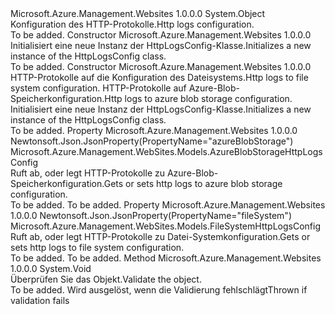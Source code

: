 <Type Name="HttpLogsConfig" FullName="Microsoft.Azure.Management.WebSites.Models.HttpLogsConfig">
  <TypeSignature Language="C#" Value="public class HttpLogsConfig" />
  <TypeSignature Language="ILAsm" Value=".class public auto ansi beforefieldinit HttpLogsConfig extends System.Object" />
  <TypeSignature Language="DocId" Value="T:Microsoft.Azure.Management.WebSites.Models.HttpLogsConfig" />
  <TypeSignature Language="VB.NET" Value="Public Class HttpLogsConfig" />
  <TypeSignature Language="F#" Value="type HttpLogsConfig = class" />
  <AssemblyInfo>
    <AssemblyName>Microsoft.Azure.Management.Websites</AssemblyName>
    <AssemblyVersion>1.0.0.0</AssemblyVersion>
  </AssemblyInfo>
  <Base>
    <BaseTypeName>System.Object</BaseTypeName>
  </Base>
  <Interfaces />
  <Docs>
    <summary>
            <span data-ttu-id="d580e-101">Konfiguration des HTTP-Protokolle.</span><span class="sxs-lookup"><span data-stu-id="d580e-101">Http logs configuration.</span></span>
            </summary>
    <remarks>To be added.</remarks>
  </Docs>
  <Members>
    <Member MemberName=".ctor">
      <MemberSignature Language="C#" Value="public HttpLogsConfig ();" />
      <MemberSignature Language="ILAsm" Value=".method public hidebysig specialname rtspecialname instance void .ctor() cil managed" />
      <MemberSignature Language="DocId" Value="M:Microsoft.Azure.Management.WebSites.Models.HttpLogsConfig.#ctor" />
      <MemberSignature Language="VB.NET" Value="Public Sub New ()" />
      <MemberType>Constructor</MemberType>
      <AssemblyInfo>
        <AssemblyName>Microsoft.Azure.Management.Websites</AssemblyName>
        <AssemblyVersion>1.0.0.0</AssemblyVersion>
      </AssemblyInfo>
      <Parameters />
      <Docs>
        <summary>
            <span data-ttu-id="d580e-102">Initialisiert eine neue Instanz der HttpLogsConfig-Klasse.</span><span class="sxs-lookup"><span data-stu-id="d580e-102">Initializes a new instance of the HttpLogsConfig class.</span></span>
            </summary>
        <remarks>To be added.</remarks>
      </Docs>
    </Member>
    <Member MemberName=".ctor">
      <MemberSignature Language="C#" Value="public HttpLogsConfig (Microsoft.Azure.Management.WebSites.Models.FileSystemHttpLogsConfig fileSystem = null, Microsoft.Azure.Management.WebSites.Models.AzureBlobStorageHttpLogsConfig azureBlobStorage = null);" />
      <MemberSignature Language="ILAsm" Value=".method public hidebysig specialname rtspecialname instance void .ctor(class Microsoft.Azure.Management.WebSites.Models.FileSystemHttpLogsConfig fileSystem, class Microsoft.Azure.Management.WebSites.Models.AzureBlobStorageHttpLogsConfig azureBlobStorage) cil managed" />
      <MemberSignature Language="DocId" Value="M:Microsoft.Azure.Management.WebSites.Models.HttpLogsConfig.#ctor(Microsoft.Azure.Management.WebSites.Models.FileSystemHttpLogsConfig,Microsoft.Azure.Management.WebSites.Models.AzureBlobStorageHttpLogsConfig)" />
      <MemberSignature Language="VB.NET" Value="Public Sub New (Optional fileSystem As FileSystemHttpLogsConfig = null, Optional azureBlobStorage As AzureBlobStorageHttpLogsConfig = null)" />
      <MemberSignature Language="F#" Value="new Microsoft.Azure.Management.WebSites.Models.HttpLogsConfig : Microsoft.Azure.Management.WebSites.Models.FileSystemHttpLogsConfig * Microsoft.Azure.Management.WebSites.Models.AzureBlobStorageHttpLogsConfig -&gt; Microsoft.Azure.Management.WebSites.Models.HttpLogsConfig" Usage="new Microsoft.Azure.Management.WebSites.Models.HttpLogsConfig (fileSystem, azureBlobStorage)" />
      <MemberType>Constructor</MemberType>
      <AssemblyInfo>
        <AssemblyName>Microsoft.Azure.Management.Websites</AssemblyName>
        <AssemblyVersion>1.0.0.0</AssemblyVersion>
      </AssemblyInfo>
      <Parameters>
        <Parameter Name="fileSystem" Type="Microsoft.Azure.Management.WebSites.Models.FileSystemHttpLogsConfig" />
        <Parameter Name="azureBlobStorage" Type="Microsoft.Azure.Management.WebSites.Models.AzureBlobStorageHttpLogsConfig" />
      </Parameters>
      <Docs>
        <param name="fileSystem"><span data-ttu-id="d580e-103">HTTP-Protokolle auf die Konfiguration des Dateisystems.</span><span class="sxs-lookup"><span data-stu-id="d580e-103">Http logs to file system configuration.</span></span></param>
        <param name="azureBlobStorage"><span data-ttu-id="d580e-104">HTTP-Protokolle auf Azure-Blob-Speicherkonfiguration.</span><span class="sxs-lookup"><span data-stu-id="d580e-104">Http logs to azure blob storage configuration.</span></span></param>
        <summary>
            <span data-ttu-id="d580e-105">Initialisiert eine neue Instanz der HttpLogsConfig-Klasse.</span><span class="sxs-lookup"><span data-stu-id="d580e-105">Initializes a new instance of the HttpLogsConfig class.</span></span>
            </summary>
        <remarks>To be added.</remarks>
      </Docs>
    </Member>
    <Member MemberName="AzureBlobStorage">
      <MemberSignature Language="C#" Value="public Microsoft.Azure.Management.WebSites.Models.AzureBlobStorageHttpLogsConfig AzureBlobStorage { get; set; }" />
      <MemberSignature Language="ILAsm" Value=".property instance class Microsoft.Azure.Management.WebSites.Models.AzureBlobStorageHttpLogsConfig AzureBlobStorage" />
      <MemberSignature Language="DocId" Value="P:Microsoft.Azure.Management.WebSites.Models.HttpLogsConfig.AzureBlobStorage" />
      <MemberSignature Language="VB.NET" Value="Public Property AzureBlobStorage As AzureBlobStorageHttpLogsConfig" />
      <MemberSignature Language="F#" Value="member this.AzureBlobStorage : Microsoft.Azure.Management.WebSites.Models.AzureBlobStorageHttpLogsConfig with get, set" Usage="Microsoft.Azure.Management.WebSites.Models.HttpLogsConfig.AzureBlobStorage" />
      <MemberType>Property</MemberType>
      <AssemblyInfo>
        <AssemblyName>Microsoft.Azure.Management.Websites</AssemblyName>
        <AssemblyVersion>1.0.0.0</AssemblyVersion>
      </AssemblyInfo>
      <Attributes>
        <Attribute>
          <AttributeName>Newtonsoft.Json.JsonProperty(PropertyName="azureBlobStorage")</AttributeName>
        </Attribute>
      </Attributes>
      <ReturnValue>
        <ReturnType>Microsoft.Azure.Management.WebSites.Models.AzureBlobStorageHttpLogsConfig</ReturnType>
      </ReturnValue>
      <Docs>
        <summary>
            <span data-ttu-id="d580e-106">Ruft ab, oder legt HTTP-Protokolle zu Azure-Blob-Speicherkonfiguration.</span><span class="sxs-lookup"><span data-stu-id="d580e-106">Gets or sets http logs to azure blob storage configuration.</span></span>
            </summary>
        <value>To be added.</value>
        <remarks>To be added.</remarks>
      </Docs>
    </Member>
    <Member MemberName="FileSystem">
      <MemberSignature Language="C#" Value="public Microsoft.Azure.Management.WebSites.Models.FileSystemHttpLogsConfig FileSystem { get; set; }" />
      <MemberSignature Language="ILAsm" Value=".property instance class Microsoft.Azure.Management.WebSites.Models.FileSystemHttpLogsConfig FileSystem" />
      <MemberSignature Language="DocId" Value="P:Microsoft.Azure.Management.WebSites.Models.HttpLogsConfig.FileSystem" />
      <MemberSignature Language="VB.NET" Value="Public Property FileSystem As FileSystemHttpLogsConfig" />
      <MemberSignature Language="F#" Value="member this.FileSystem : Microsoft.Azure.Management.WebSites.Models.FileSystemHttpLogsConfig with get, set" Usage="Microsoft.Azure.Management.WebSites.Models.HttpLogsConfig.FileSystem" />
      <MemberType>Property</MemberType>
      <AssemblyInfo>
        <AssemblyName>Microsoft.Azure.Management.Websites</AssemblyName>
        <AssemblyVersion>1.0.0.0</AssemblyVersion>
      </AssemblyInfo>
      <Attributes>
        <Attribute>
          <AttributeName>Newtonsoft.Json.JsonProperty(PropertyName="fileSystem")</AttributeName>
        </Attribute>
      </Attributes>
      <ReturnValue>
        <ReturnType>Microsoft.Azure.Management.WebSites.Models.FileSystemHttpLogsConfig</ReturnType>
      </ReturnValue>
      <Docs>
        <summary>
            <span data-ttu-id="d580e-107">Ruft ab, oder legt HTTP-Protokolle zu Datei-Systemkonfiguration.</span><span class="sxs-lookup"><span data-stu-id="d580e-107">Gets or sets http logs to file system configuration.</span></span>
            </summary>
        <value>To be added.</value>
        <remarks>To be added.</remarks>
      </Docs>
    </Member>
    <Member MemberName="Validate">
      <MemberSignature Language="C#" Value="public virtual void Validate ();" />
      <MemberSignature Language="ILAsm" Value=".method public hidebysig newslot virtual instance void Validate() cil managed" />
      <MemberSignature Language="DocId" Value="M:Microsoft.Azure.Management.WebSites.Models.HttpLogsConfig.Validate" />
      <MemberSignature Language="VB.NET" Value="Public Overridable Sub Validate ()" />
      <MemberSignature Language="F#" Value="abstract member Validate : unit -&gt; unit&#xA;override this.Validate : unit -&gt; unit" Usage="httpLogsConfig.Validate " />
      <MemberType>Method</MemberType>
      <AssemblyInfo>
        <AssemblyName>Microsoft.Azure.Management.Websites</AssemblyName>
        <AssemblyVersion>1.0.0.0</AssemblyVersion>
      </AssemblyInfo>
      <ReturnValue>
        <ReturnType>System.Void</ReturnType>
      </ReturnValue>
      <Parameters />
      <Docs>
        <summary>
            <span data-ttu-id="d580e-108">Überprüfen Sie das Objekt.</span><span class="sxs-lookup"><span data-stu-id="d580e-108">Validate the object.</span></span>
            </summary>
        <remarks>To be added.</remarks>
        <exception cref="T:Microsoft.Rest.ValidationException">
            <span data-ttu-id="d580e-109">Wird ausgelöst, wenn die Validierung fehlschlägt</span><span class="sxs-lookup"><span data-stu-id="d580e-109">Thrown if validation fails</span></span>
            </exception>
      </Docs>
    </Member>
  </Members>
</Type>